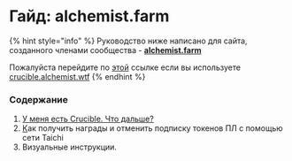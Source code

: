 # Гайд: alchemist.farm



{% hint style="info" %}
Руководство ниже написано для сайта, созданного членами сообщества - [**alchemist.farm**](https://alchemist.farm/)

Пожалуйста перейдите по [этой](https://docs.alchemist.wtf/mist/v/russian/crucible/guides-crucible.alchemist.wtf-ru) ссылке если вы используете [crucible.alchemist.wtf](https://crucible.alchemist.wtf/)
{% endhint %}

### **Содержание**

1. [У меня есть Crucible. Что дальше?](https://docs.alchemist.wtf/mist/v/russian/crucible/guides-alchemist.farm-ru/i-minted-a-crucible-now-what-ru)
2. [К](https://docs.alchemist.wtf/mist/v/russian/crucible/guides-crucible.alchemist.wtf-ru/what-can-i-do-with-my-new-crucible-ru)ак получить награды и отменить подписку токенов ПЛ с помощью сети Taichi
3. Визуальные инструкции.

